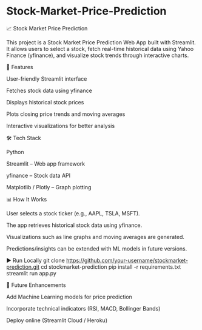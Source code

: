 # Stock-Market-Price-Prediction
📈 Stock Market Price Prediction

This project is a Stock Market Price Prediction Web App built with Streamlit. It allows users to select a stock, fetch real-time historical data using Yahoo Finance (yfinance), and visualize stock trends through interactive charts.

🚀 Features

User-friendly Streamlit interface

Fetches stock data using yfinance

Displays historical stock prices

Plots closing price trends and moving averages

Interactive visualizations for better analysis

🛠️ Tech Stack

Python

Streamlit – Web app framework

yfinance – Stock data API

Matplotlib / Plotly – Graph plotting

📊 How It Works

User selects a stock ticker (e.g., AAPL, TSLA, MSFT).

The app retrieves historical stock data using yfinance.

Visualizations such as line graphs and moving averages are generated.

Predictions/insights can be extended with ML models in future versions.

▶️ Run Locally
git clone https://github.com/your-username/stockmarket-prediction.git
cd stockmarket-prediction
pip install -r requirements.txt
streamlit run app.py

📌 Future Enhancements

Add Machine Learning models for price prediction

Incorporate technical indicators (RSI, MACD, Bollinger Bands)

Deploy online (Streamlit Cloud / Heroku)
